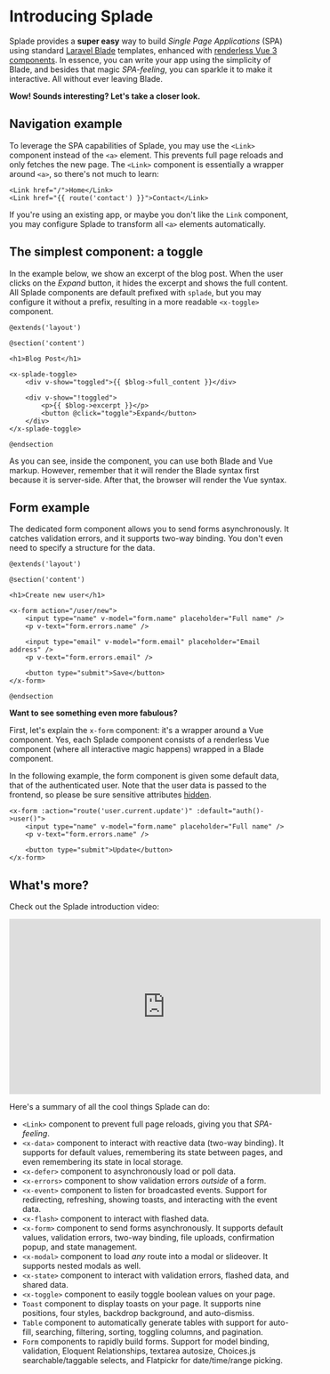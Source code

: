 # Introducing Splade

Splade provides a **super easy** way to build *Single Page Applications* (SPA) using standard [Laravel Blade](https://laravel.com/docs/9.x/blade) templates, enhanced with [renderless Vue 3 components](https://adamwathan.me/renderless-components-in-vuejs/). In essence, you can write your app using the simplicity of Blade, and besides that magic *SPA-feeling*, you can sparkle it to make it interactive. All without ever leaving Blade.

**Wow! Sounds interesting? Let's take a closer look.**

## Navigation example

To leverage the SPA capabilities of Splade, you may use the `<Link>` component instead of the `<a>` element. This prevents full page reloads and only fetches the new page. The `<Link>` component is essentially a wrapper around `<a>`, so there's not much to learn:

```blade
<Link href="/">Home</Link>
<Link href="{{ route('contact') }}">Contact</Link>
```

If you're using an existing app, or maybe you don't like the `Link` component, you may configure Splade to transform all `<a>` elements automatically.

## The simplest component: a toggle

In the example below, we show an excerpt of the blog post. When the user clicks on the *Expand* button, it hides the excerpt and shows the full content. All Splade components are default prefixed with `splade`, but you may configure it without a prefix, resulting in a more readable `<x-toggle>` component.

```blade
@extends('layout')

@section('content')

<h1>Blog Post</h1>

<x-splade-toggle>
    <div v-show="toggled">{{ $blog->full_content }}</div>

    <div v-show="!toggled">
        <p>{{ $blog->excerpt }}</p>
        <button @click="toggle">Expand</button>
    </div>
</x-splade-toggle>

@endsection
```

As you can see, inside the component, you can use both Blade and Vue markup. However, remember that it will render the Blade syntax first because it is server-side. After that, the browser will render the Vue syntax.

## Form example

The dedicated form component allows you to send forms asynchronously. It catches validation errors, and it supports two-way binding. You don't even need to specify a structure for the data.

```blade
@extends('layout')

@section('content')

<h1>Create new user</h1>

<x-form action="/user/new">
    <input type="name" v-model="form.name" placeholder="Full name" />
    <p v-text="form.errors.name" />

    <input type="email" v-model="form.email" placeholder="Email address" />
    <p v-text="form.errors.email" />

    <button type="submit">Save</button>
</x-form>

@endsection
```

**Want to see something even more fabulous?**

First, let's explain the `x-form` component: it's a wrapper around a Vue component. Yes, each Splade component consists of a renderless Vue component (where all interactive magic happens) wrapped in a Blade component.

In the following example, the form component is given some default data, that of the authenticated user. Note that the user data is passed to the frontend, so please be sure sensitive attributes [hidden](https://laravel.com/docs/9.x/eloquent-serialization#hiding-attributes-from-json).

```blade
<x-form :action="route('user.current.update')" :default="auth()->user()">
    <input type="name" v-model="form.name" placeholder="Full name" />
    <p v-text="form.errors.name" />

    <button type="submit">Update</button>
</x-form>
```

## What's more?

Check out the Splade introduction video:

<iframe width="560" height="315" src="https://www.youtube-nocookie.com/embed/9V9BUHtvwXI?controls=1" title="YouTube video player" frameborder="0" allow="accelerometer; autoplay; clipboard-write; encrypted-media; gyroscope; picture-in-picture" allowfullscreen></iframe>

Here's a summary of all the cool things Splade can do:

* `<Link>` component to prevent full page reloads, giving you that *SPA-feeling*.
* `<x-data>` component to interact with reactive data (two-way binding). It supports for default values, remembering its state between pages, and even remembering its state in local storage.
* `<x-defer>` component to asynchronously load or poll data.
* `<x-errors>` component to show validation errors *outside* of a form.
* `<x-event>` component to listen for broadcasted events. Support for redirecting, refreshing, showing toasts, and interacting with the event data.
* `<x-flash>` component to interact with flashed data.
* `<x-form>` component to send forms asynchronously. It supports default values, validation errors, two-way binding, file uploads, confirmation popup, and state management.
* `<x-modal>` component to load *any* route into a modal or slideover. It supports nested modals as well.
* `<x-state>` component to interact with validation errors, flashed data, and shared data.
* `<x-toggle>` component to easily toggle boolean values on your page.
* `Toast` component to display toasts on your page. It supports nine positions, four styles, backdrop background, and auto-dismiss.
* `Table` component to automatically generate tables with support for auto-fill, searching, filtering, sorting, toggling columns, and pagination.
* `Form` components to rapidly build forms. Support for model binding, validation, Eloquent Relationships, textarea autosize, Choices.js searchable/taggable selects, and Flatpickr for date/time/range picking.